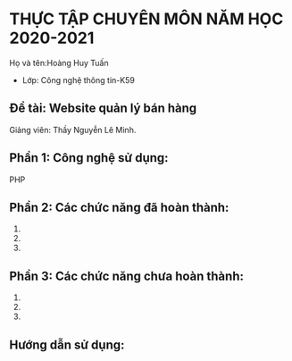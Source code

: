 # THỰC TẬP CHUYÊN MÔN NĂM HỌC 2020-2021
Họ và tên:Hoàng Huy Tuấn
* Lớp: Công nghệ thông tin-K59

## Đề tài: Website quản lý bán hàng 
Giảng viên: Thầy Nguyễn Lê Minh. 

## Phần 1: Công nghệ sử dụng:
PHP

## Phần 2: Các chức năng đã hoàn thành:
1. 
2. 
3. 


## Phần 3: Các chức năng chưa hoàn thành:
1.
2.
3.

## Hướng dẫn sử dụng:

